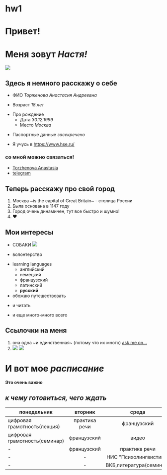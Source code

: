 # hw1
# Привет! 
# Меня зовут **_Настя!_** 
![](https://pp.userapi.com/c639425/v639425893/8ea4/08KuO1wH-HY.jpg)
## Здесь я немного расскажу о себе
+ ФИО *Торженова Анастасия Андреевна* 
- Возраст *18 лет*
+ Про рождение
  - Дата *30.12.1999*
  + Место *Москва*
- Паспортные данные *засекречено*
+ Я учусь в https://www.hse.ru/
### со мной можно связаться!
 * [Torzhenova Anastasia](mailto:torzhenova@bk.ru)
 * [telegram](http://t.me/anastasia_torzhenova "пишите сюда")
 ## Теперь расскажу про свой город
 1. Москва ~is the capital of Great Britain~ - столица России
 2. Была основана в 1147 году
 3. Город очень динамичен, тут все быстро и шумно! 
 4. ❤
 ## Мои интересы 
 + СОБАКИ
 ![](https://findthe.pet/wp-content/uploads/2016/09/jack-russell-puppies-for-sale-temperament-1024x768.jpg)
 - волонтерство 
 + learning languages 
   - английский 
   + немецкий 
   - французский 
   + латинский 
   - __русский__ 
+ обожаю путешествовать
- и читать 
+ и еще много-много всего
## Ссылочки на меня 
1. она одна ~и единственная~ (потому что их много)
[ask me on...](http://ask.fm/Nastya_summer2014 "здесь можно задать мне интерсный вопрос, но я скорее всего не отвечу")
2. ![](https://matteroffactsblog.files.wordpress.com/2013/09/21609569.jpg) ![](https://ru4.anyfad.com/items/t1@37ea197c-2188-44dd-9fa4-19e07bde85b8/Kot-Saymona.jpg)
# И вот мое _расписание_
**Это очень важно**
## __*к чему готовиться, чего ждать*__ 

понедельник|вторник|среда|четверг|пятница 
---|:---:|:---:|:---:|---:
цифровая грамотность(лекция)|практика речи|французский|фонетика|грамматика
цифровая грамотность(семинар)|французский|видео|латинский|грамматика 
-|французский|практика речи|-|ВКБ,литература(лекция)
-|-|НИС "Психолингвистика"|-|-
-|-|ВКБ,литература(семинар)|-|-


